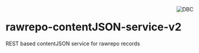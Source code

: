 <img src="http://www.dbc.dk/logo.png" alt="DBC" title="DBC" align="right">

# rawrepo-contentJSON-service-v2
REST based contentJSON service for rawrepo records
